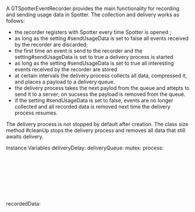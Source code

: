 A GTSpotterEventRecorder provides the main functionality for recording and sending usage data in Spotter. The collection and delivery works as follows:- the recorder registers with Spotter every time Spotter is opened ;- as long as the setting #sendUsageData is set to false all events received by the recorder are discarded;- the first time an event is send to the recorder and the setting#sendUsageData is set to true a delivery process is started- as long as the setting #sendUsageData is set to true all interesting events received by the recorder are stored- at certain intervals the delivery process collects all data, compressed it, and places a payload to a delivery queue.- the delivery process takes the next paylod from the queue and attepts to send it to a server; on sucsess the payload is removed from the queue.- if the setting #sendUsageData is set to false, events are no longer collected and all recorded data is removed next time the delivery process resumes.The delivery process is not stopped by default after creation. The class size method #cleanUp stops the delivery process and removes all data that still awaits delivery.Instance Variables	deliveryDelay:		<Object>	deliveryQueue:		<Object>	mutex:		<Object>	process:		<Object>	recordedData:		<Object>	shouldDeliver:		<Object>deliveryDelay	- xxxxxdeliveryQueue	- xxxxxmutex	- xxxxxprocess	- xxxxxrecordedData	- xxxxxshouldDeliver	- xxxxx